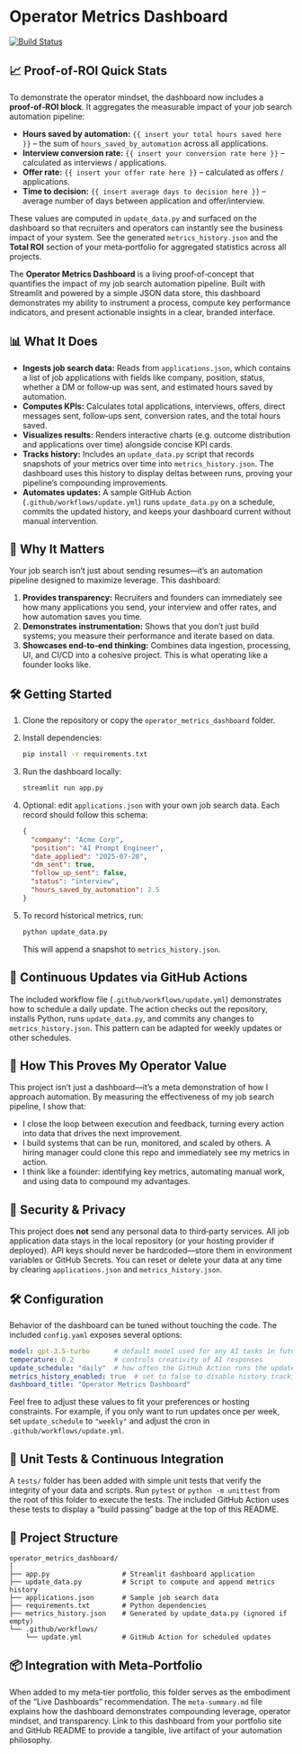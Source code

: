 # Operator Metrics Dashboard

[![Build Status](https://img.shields.io/github/actions/workflow/status/YOUR_GITHUB_USERNAME/YOUR_REPOSITORY/update.yml?branch=main)](https://github.com/YOUR_GITHUB_USERNAME/YOUR_REPOSITORY/actions)

## 📈 Proof‑of‑ROI Quick Stats

To demonstrate the operator mindset, the dashboard now includes a **proof‑of‑ROI block**.  It aggregates the measurable impact of your job search automation pipeline:

- **Hours saved by automation:** `{{ insert your total hours saved here }}` – the sum of `hours_saved_by_automation` across all applications.
- **Interview conversion rate:** `{{ insert your conversion rate here }}` – calculated as interviews / applications.
- **Offer rate:** `{{ insert your offer rate here }}` – calculated as offers / applications.
- **Time to decision:** `{{ insert average days to decision here }}` – average number of days between application and offer/interview.

These values are computed in `update_data.py` and surfaced on the dashboard so that recruiters and operators can instantly see the business impact of your system.  See the generated `metrics_history.json` and the **Total ROI** section of your meta‑portfolio for aggregated statistics across all projects.

The **Operator Metrics Dashboard** is a living proof‑of‑concept that
quantifies the impact of my job search automation pipeline.  Built with
Streamlit and powered by a simple JSON data store, this dashboard demonstrates
my ability to instrument a process, compute key performance indicators, and
present actionable insights in a clear, branded interface.

## 📊 What It Does

- **Ingests job search data:** Reads from `applications.json`, which contains a
  list of job applications with fields like company, position, status,
  whether a DM or follow‑up was sent, and estimated hours saved by
  automation.
- **Computes KPIs:** Calculates total applications, interviews,
  offers, direct messages sent, follow‑ups sent, conversion rates, and the
  total hours saved.
- **Visualizes results:** Renders interactive charts (e.g. outcome
  distribution and applications over time) alongside concise KPI cards.
- **Tracks history:** Includes an `update_data.py` script that records
  snapshots of your metrics over time into `metrics_history.json`.  The
  dashboard uses this history to display deltas between runs, proving your
  pipeline’s compounding improvements.
- **Automates updates:** A sample GitHub Action (`.github/workflows/update.yml`)
  runs `update_data.py` on a schedule, commits the updated history, and keeps
  your dashboard current without manual intervention.

## 🚀 Why It Matters

Your job search isn’t just about sending resumes—it’s an automation pipeline
designed to maximize leverage.  This dashboard:

1. **Provides transparency:** Recruiters and founders can immediately see how
   many applications you send, your interview and offer rates, and how
   automation saves you time.
2. **Demonstrates instrumentation:** Shows that you don’t just build systems; you
   measure their performance and iterate based on data.
3. **Showcases end‑to‑end thinking:** Combines data ingestion, processing, UI,
   and CI/CD into a cohesive project.  This is what operating like a founder
   looks like.

## 🛠️ Getting Started

1. Clone the repository or copy the `operator_metrics_dashboard` folder.
2. Install dependencies:

   ```bash
   pip install -r requirements.txt
   ```
3. Run the dashboard locally:

   ```bash
   streamlit run app.py
   ```
4. Optional: edit `applications.json` with your own job search data.  Each
   record should follow this schema:

   ```json
   {
     "company": "Acme Corp",
     "position": "AI Prompt Engineer",
     "date_applied": "2025-07-20",
     "dm_sent": true,
     "follow_up_sent": false,
     "status": "interview",
     "hours_saved_by_automation": 2.5
   }
   ```
5. To record historical metrics, run:

   ```bash
   python update_data.py
   ```

   This will append a snapshot to `metrics_history.json`.

## 🤖 Continuous Updates via GitHub Actions

The included workflow file (`.github/workflows/update.yml`) demonstrates how
to schedule a daily update.  The action checks out the repository,
installs Python, runs `update_data.py`, and commits any changes to
`metrics_history.json`.  This pattern can be adapted for weekly updates or
other schedules.

## 🧠 How This Proves My Operator Value

This project isn’t just a dashboard—it’s a meta demonstration of how I
approach automation.  By measuring the effectiveness of my job search
pipeline, I show that:

- I close the loop between execution and feedback, turning every action into
  data that drives the next improvement.
- I build systems that can be run, monitored, and scaled by others.  A
  hiring manager could clone this repo and immediately see my metrics in
  action.
- I think like a founder: identifying key metrics, automating manual work,
  and using data to compound my advantages.

## 🔐 Security & Privacy

This project does **not** send any personal data to third‑party services.  All job application data stays in the local repository (or your hosting provider if deployed).  API keys should never be hardcoded—store them in environment variables or GitHub Secrets.  You can reset or delete your data at any time by clearing `applications.json` and `metrics_history.json`.

## 🛠️ Configuration

Behavior of the dashboard can be tuned without touching the code.  The included `config.yaml` exposes several options:

```yaml
model: gpt-3.5-turbo      # default model used for any AI tasks in future extensions
temperature: 0.2          # controls creativity of AI responses
update_schedule: "daily"  # how often the GitHub Action runs the update script
metrics_history_enabled: true  # set to false to disable history tracking
dashboard_title: "Operator Metrics Dashboard"
```

Feel free to adjust these values to fit your preferences or hosting constraints.  For example, if you only want to run updates once per week, set `update_schedule` to `"weekly"` and adjust the cron in `.github/workflows/update.yml`.

## 🧪 Unit Tests & Continuous Integration

A `tests/` folder has been added with simple unit tests that verify the integrity of your data and scripts.  Run `pytest` or `python -m unittest` from the root of this folder to execute the tests.  The included GitHub Action uses these tests to display a “build passing” badge at the top of this README.

## 📁 Project Structure

```
operator_metrics_dashboard/
│
├── app.py                  # Streamlit dashboard application
├── update_data.py          # Script to compute and append metrics history
├── applications.json       # Sample job search data
├── requirements.txt        # Python dependencies
├── metrics_history.json    # Generated by update_data.py (ignored if empty)
└── .github/workflows/
    └── update.yml          # GitHub Action for scheduled updates
```

## 📦 Integration with Meta‑Portfolio

When added to my meta‑tier portfolio, this folder serves as the embodiment
of the “Live Dashboards” recommendation.  The `meta-summary.md` file
explains how the dashboard demonstrates compounding leverage, operator
mindset, and transparency.  Link to this dashboard from your portfolio
site and GitHub README to provide a tangible, live artifact of your
automation philosophy.
